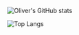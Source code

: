 ![Oliver's GitHub stats](https://github-readme-stats.vercel.app/api?username=oradwell&show_icons=true)

![Top Langs](https://github-readme-stats.vercel.app/api/top-langs/?username=oradwell&layout=compact)
